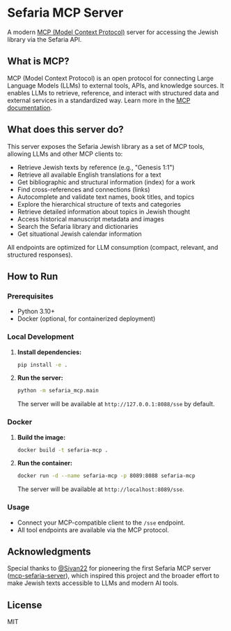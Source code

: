 # Sefaria MCP Server

A modern [MCP (Model Context Protocol)](https://github.com/ai21labs/model-context-protocol) server for accessing the Jewish library via the Sefaria API.

## What is MCP?

MCP (Model Context Protocol) is an open protocol for connecting Large Language Models (LLMs) to external tools, APIs, and knowledge sources. It enables LLMs to retrieve, reference, and interact with structured data and external services in a standardized way. Learn more in the [MCP documentation](https://github.com/ai21labs/model-context-protocol).

## What does this server do?

This server exposes the Sefaria Jewish library as a set of MCP tools, allowing LLMs and other MCP clients to:

- Retrieve Jewish texts by reference (e.g., "Genesis 1:1")
- Retrieve all available English translations for a text
- Get bibliographic and structural information (index) for a work
- Find cross-references and connections (links)
- Autocomplete and validate text names, book titles, and topics
- Explore the hierarchical structure of texts and categories
- Retrieve detailed information about topics in Jewish thought
- Access historical manuscript metadata and images
- Search the Sefaria library and dictionaries
- Get situational Jewish calendar information

All endpoints are optimized for LLM consumption (compact, relevant, and structured responses).

## How to Run

### Prerequisites
- Python 3.10+
- Docker (optional, for containerized deployment)

### Local Development

1. **Install dependencies:**
    ```bash
    pip install -e .
    ```
2. **Run the server:**
    ```bash
    python -m sefaria_mcp.main
    ```
    The server will be available at `http://127.0.0.1:8088/sse` by default.

### Docker

1. **Build the image:**
    ```bash
    docker build -t sefaria-mcp .
    ```
2. **Run the container:**
    ```bash
    docker run -d --name sefaria-mcp -p 8089:8088 sefaria-mcp
    ```
    The server will be available at `http://localhost:8089/sse`.

### Usage
- Connect your MCP-compatible client to the `/sse` endpoint.
- All tool endpoints are available via the MCP protocol.

## Acknowledgments

Special thanks to [@Sivan22](https://github.com/Sivan22) for pioneering the first Sefaria MCP server ([mcp-sefaria-server](https://github.com/Sivan22/mcp-sefaria-server)), which inspired this project and the broader effort to make Jewish texts accessible to LLMs and modern AI tools.

## License
MIT
